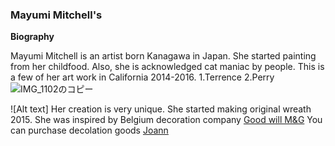 ### Mayumi Mitchell's ###
**Biography**

Mayumi Mitchell is an artist born Kanagawa in Japan. She started painting from her childfood. Also, she is acknowledged cat maniac by people. This is a few of her art work in California 2014-2016.
1.Terrence
2.Perry
![IMG_1102のコピー](https://user-images.githubusercontent.com/55659971/65594383-9d307880-dfcd-11e9-878f-2360b4ff931b.jpeg)

![Alt text]
Her creation is very unique. She started making original wreath 2015. She was inspired by Belgium decoration company [Good will M&G](http://www.goodwill.be)
You can purchase decolation goods [Joann](https://www.joann.com) 

